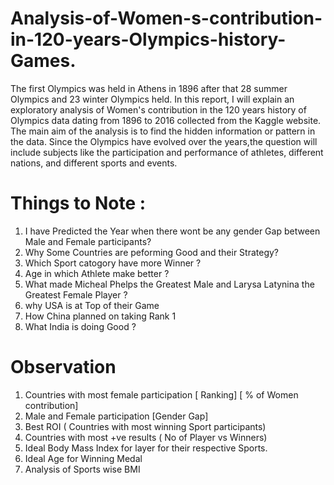 # Analysis-of-Women-s-contribution-in-120-years-Olympics-history-Games.
The first Olympics was held in Athens in 1896 after that 28 summer Olympics and 23 winter Olympics held. 
In this report, I will explain an exploratory analysis of Women's contribution in the 120 years history of Olympics data dating from 1896 to 2016 collected from the Kaggle website.
The main aim of the analysis is to find the hidden information or pattern in the data. Since the Olympics have evolved over the years,the question will include subjects like the participation and performance of athletes, different nations, and different sports and events.

# Things to Note :
1. I have Predicted the Year when there wont be any gender Gap between Male and Female participants?
2. Why Some Countries are peforming Good and their Strategy?
3. Which Sport catogory have more Winner ?
4. Age in which Athlete make better ?
5. What made Micheal Phelps the Greatest Male and Larysa Latynina the Greatest Female Player ?
6. why USA is at Top of their Game
7. How China planned on taking Rank 1
8. What India is doing Good ?

# Observation 
1. Countries with most female participation [ Ranking] [ % of Women contribution]
2. Male and Female participation [Gender Gap]
3. Best ROI ( Countries with most winning Sport participants)  
4. Countries with most +ve results ( No of Player vs Winners)
5. Ideal Body Mass Index for layer for their respective Sports.
6. Ideal Age for Winning Medal
7. Analysis of Sports wise BMI



